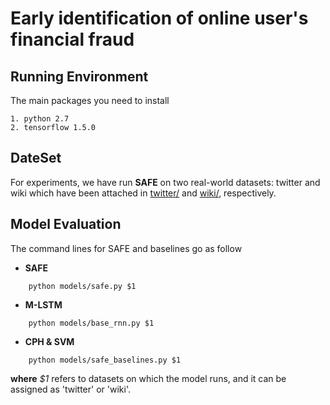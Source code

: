 # Early identification of online user's financial fraud


## Running Environment

The main packages you need to install

```
1. python 2.7 
2. tensorflow 1.5.0
```

## DateSet
For experiments, we have run **SAFE** on two real-world datasets: twitter and wiki which have been attached in [twitter/](https://github.com/PanpanZheng/SAFE/tree/master/twitter) and [wiki/](https://github.com/PanpanZheng/SAFE/tree/master/wiki), respectively.


## Model Evaluation

The command lines for SAFE and baselines go as follow

* **SAFE** 
```
    python models/safe.py $1
```

* **M-LSTM** 

```
    python models/base_rnn.py $1
```

* **CPH & SVM** 

```
    python models/safe_baselines.py $1
```

**where** *$1* refers to datasets on which the model runs, and it can be assigned as 'twitter' or 'wiki'.
